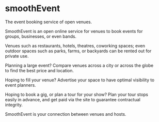 # smoothEvent
The event booking service of open venues.

SmoothEvent is an open online service for venues to book events for groups, businesses, or even bands. 

Venues such as restaurants, hotels, theatres, coworking spaces; even outdoor spaces such as parks, farms, or backyards can be rented out for private use. 

Planning a large event? Compare venues across a city or across the globe to find the best price and location. 

Hoping to fill your venue? Advertise your space to have optimal visibility to event planners.

Hoping to book a gig, or plan a tour for your show? Plan your tour stops easily in advance, and get paid via the site to guarantee contractual integrity. 

SmoothEvent is your connection between venues and hosts.
